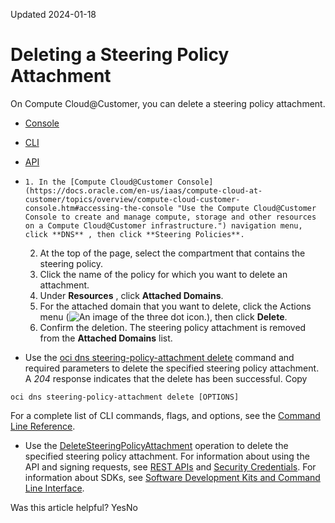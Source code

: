 Updated 2024-01-18
# Deleting a Steering Policy Attachment
On Compute Cloud@Customer, you can delete a steering policy attachment.
  * [Console](https://docs.oracle.com/en-us/iaas/compute-cloud-at-customer/topics/network/deleting-a-steering-policy-attachment.htm)
  * [CLI](https://docs.oracle.com/en-us/iaas/compute-cloud-at-customer/topics/network/deleting-a-steering-policy-attachment.htm)
  * [API](https://docs.oracle.com/en-us/iaas/compute-cloud-at-customer/topics/network/deleting-a-steering-policy-attachment.htm)


  *     1. In the [Compute Cloud@Customer Console](https://docs.oracle.com/en-us/iaas/compute-cloud-at-customer/topics/overview/compute-cloud-customer-console.htm#accessing-the-console "Use the Compute Cloud@Customer Console to create and manage compute, storage and other resources on a Compute Cloud@Customer infrastructure.") navigation menu, click **DNS** , then click **Steering Policies**.
    2. At the top of the page, select the compartment that contains the steering policy.
    3. Click the name of the policy for which you want to delete an attachment.
    4. Under **Resources** , click **Attached Domains**.
    5. For the attached domain that you want to delete, click the Actions menu (![An image of the three dot icon.](https://docs.oracle.com/en-us/iaas/compute-cloud-at-customer/images/three-dots.png)), then click **Delete**.
    6. Confirm the deletion.
The steering policy attachment is removed from the **Attached Domains** list.
  * Use the [oci dns steering-policy-attachment delete](https://docs.oracle.com/iaas/tools/oci-cli/latest/oci_cli_docs/cmdref/dns/steering-policy-attachment/delete.html) command and required parameters to delete the specified steering policy attachment. A _204_ response indicates that the delete has been successful.
Copy
```
oci dns steering-policy-attachment delete [OPTIONS]
```

For a complete list of CLI commands, flags, and options, see the [Command Line Reference](https://docs.oracle.com/iaas/tools/oci-cli/latest/oci_cli_docs/index.html).
  * Use the [DeleteSteeringPolicyAttachment](https://docs.oracle.com/iaas/api/#/en/dns/latest/SteeringPolicyAttachment/DeleteSteeringPolicyAttachment) operation to delete the specified steering policy attachment.
For information about using the API and signing requests, see [REST APIs](https://docs.oracle.com/iaas/Content/API/Concepts/usingapi.htm#REST_APIs) and [Security Credentials](https://docs.oracle.com/iaas/Content/General/Concepts/credentials.htm). For information about SDKs, see [Software Development Kits and Command Line Interface](https://docs.oracle.com/iaas/Content/API/Concepts/sdks.htm#Software_Development_Kits_and_Command_Line_Interface).


Was this article helpful?
YesNo

